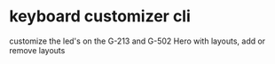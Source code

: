 # keyboard customizer cli

customize the led's on the G-213 and G-502 Hero with layouts, add or remove layouts
